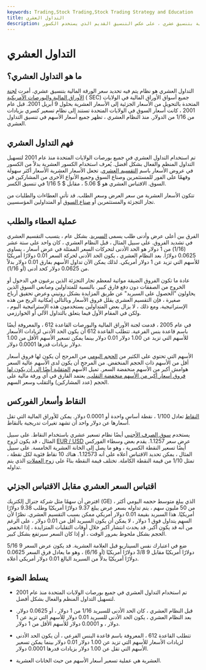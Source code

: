 ```yaml
---
keywords: Trading,Stock Trading,Stock Trading Strategy and Education
title: التداول العشري
description: التداول العشري هو نظام يتم فيه تحديد سعر الورقة المالية بتنسيق عشري ، على عكس التنسيق القديم الذي يستخدم الكسور.
---
```


# التداول العشري
## ما هو التداول العشري؟

التداول العشري هو نظام يتم فيه تحديد سعر الورقة المالية بتنسيق عشري. أمرت [لجنة الأوراق المالية والبورصات الأمريكية](/sec) ( SEC) جميع أسواق الأوراق المالية في الولايات المتحدة بالتحويل من الأسعار الجزئية إلى الأسعار العشرية بحلول 9 أبريل 2001. قبل عام 2001 ، كانت أسعار السوق في الولايات المتحدة تستند إلى نظام تسعير كسري بزيادات من 1/16 من الدولار. منذ النظام العشري ، تظهر جميع أسعار الأسهم في تنسيق التداول العشري.

## فهم التداول العشري

تم استخدام التداول العشري في جميع بورصات الولايات المتحدة منذ عام 2001 لتسهيل التداول المنظم والفعال بشكل أفضل. يُعرف استخدام الكسور العشرية بدلاً من الكسور في عروض الأسعار باسم [التقسيم العشري](/decimalization). تجعل الأسعار العشرية الأسعار أكثر سهولة وفهمًا على الفور للمستثمرين وصناع السوق وجميع الأنواع الأخرى من المشاركين في السوق. الاقتباس العشري هو $ 5.06 ، مقابل $ 5 1/16 في تنسيق الكسر.

تتكون الأسعار العشرية من سعر العرض وسعر الطلب. قد تأتي العطاءات والطلبات من تجار التجزئة والمستثمرين أو [صناع السوق](/marketmaker) أو المتداولين المؤسسيين.

## عملية العطاء والطلب

الفرق بين أعلى عرض وأدنى طلب يسمى [السبريد](/spread). بشكل عام ، يتسبب التقسيم العشري في تشديد الفروق. على سبيل المثال ، قبل النظام العشري ، كان واحد على ستة عشر (1/16) من 1 دولار هو الحد الأدنى لتحركات السعر الممثلة في عرض أسعار ، يساوي 0.0625 دولارًا. بعد النظام العشري ، يكون الحد الأدنى لحركة السعر 0.01 دولارًا أمريكيًا للأسهم التي تزيد عن 1 دولار أمريكي. لذلك يمكن الآن تداول الأسهم بفارق 0.01 دولار بدلاً من 0.0625 دولار كحد أدنى (أو 1/16).

عادة ما تكون الفروق الضيقة مواتية لمعظم تجار التجزئة الذين يرغبون في الدخول أو الخروج من الصفقات دون دفع فارق كبير. بالنسبة للمتداولين وصانعي السوق الذين يحاولون "الحصول على السبريد" عن طريق المزايدة بشكل روتيني وعرض تحقيق أرباح صغيرة ، فإن التقسيم العشري يقلل فروق الأسعار وبالتالي إمكانية الربح من هذه الإستراتيجية. ومع ذلك ، لا يزال بعض المتداولين يستخدمون هذه الإستراتيجية اليوم ، ولكن في المقام الأول فيما يتعلق بالتداول الآلي أو الخوارزمي.

في عام 2005 ، قدمت لجنة الأوراق المالية والبورصات القاعدة 612 ، والمعروفة أيضًا باسم قاعدة بنس الفرعية. تتطلب القاعدة 612 أن يكون الحد الأدنى لزيادات الأسعار للأسهم التي تزيد عن 1.00 دولار 0.01 دولار بينما يمكن تسعير الأسهم الأقل من 1.00 دولار بزيادات قدرها 0.0001 دولار.

الأسهم التي تحتوي على الكثير من [الحجم اليومي](/volume) من المرجح أن يكون لها فروق أسعار أقل من الأسهم ذات الحجم المنخفض. من المرجح أن يكون لدى الأسهم عالية السعر هوامش أكبر من الأسهم منخفضة السعر. تميل الأسهم [المتقلبة أيضًا إلى أن يكون لها فروق أسعار أكبر من الأسهم منخفضة التقلب.](/volatility) يعتمد الفارق في أي ورقة مالية على الحجم (عدد المشاركين) والتقلب وسعر السهم.

## النقاط وأسعار الفوركس

[النقاط](/pip) تعادل 1/100 ، نقطة أساس واحدة أو 0.0001 دولار. يمكن للأوراق المالية التي تقل أسعارها عن دولار واحد أن تشهد تغيرات تدريجية بالنقاط.

يستخدم [سوق الصرف الأجنبي](/forex) أيضًا نظام تسعير عشري باستخدام النقاط. على سبيل المثال ، قد يكون لزوج [EUR / USD](/eur-usd-euro-us-dollar-currency-pair) عرض سعر 1.1257. يقدم بعض وسطاء الفوركس أيضًا تسعير النقطة الكسرية ، وهو ما يصل إلى الخانة العشرية الخامسة. على سبيل المثال ، يمكن تحديد الاقتباس أعلاه على أنه 1.12573. هناك 10 نقاط فئوية لكل نقطة ، تمثل 1/10 من قيمة النقطة الكاملة. تختلف قيمة النقطة بناءً على [زوج العملات](/currencypair) الذي يتم تداوله.

## اقتباس السعر العشري مقابل الاقتباس الجزئي

افترض أن سهمًا مثل شركة جنرال إلكتريك (GE) ، الذي يبلغ متوسط حجمه اليومي أكثر من 50 مليون سهم ، يتم تداوله بسعر عرض يبلغ 9.37 دولارًا أمريكيًا وطلب 9.38 دولارًا أمريكيًا. هذا السبريد بقيمة 0.01 دولار أمريكي ممكن بسبب التقسيم العشري. نظرًا لأن السهم يتداول فوق 1 دولار ، لا يمكن أن يكون السبريد أقل من 0.01 دولار ، على الرغم من أنه قد يكون أكبر. قد يحدث انتشار أكبر خلال أوقات التقلبات المتزايدة ، إذا انخفض الحجم بشكل ملحوظ بمرور الوقت ، أو إذا كان السعر سيرتفع بشكل كبير.

ضع في اعتبارك نفس السيناريو قبل العلامة العشرية. قد يكون عرض السعر 9 5/16 دولارًا أمريكيًا مقابل 9 3/8 دولارًا أمريكيًا (أو 6/16) ، وهو ما يعادل فرق السعر 0.0625 دولارًا أمريكيًا بدلاً من السبريد البالغ 0.01 دولار أمريكي أعلاه.

## يسلط الضوء

- تم استخدام التداول العشري في جميع بورصات الولايات المتحدة منذ عام 2001 لتسهيل التداول المنظم والفعال بشكل أفضل.

- قبل النظام العشري ، كان الحد الأدنى للسبريد 1/16 من 1 دولار ، أو 0.0625 دولار. بعد النظام العشري ، يكون الحد الأدنى للسبريد 0.01 دولار للأسهم التي تزيد عن 1 دولار ، و 0.0001 دولار للأسهم الأقل من 1 دولار.

- تتطلب القاعدة 612 ، المعروفة باسم قاعدة البنس الفرعي ، أن يكون الحد الأدنى لزيادات الأسعار للأسهم التي تزيد عن 1.00 دولار 0.01 دولار بينما يمكن تسعير الأسهم التي تقل عن 1.00 دولار بزيادات قدرها 0.0001 دولار.

- العشرية هي عملية تسعير أسعار الأسهم من حيث الخانات العشرية.

